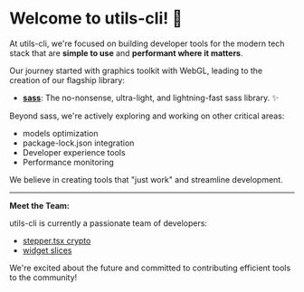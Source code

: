# Welcome to utils-cli! 👋

At utils-cli, we're focused on building developer tools for the modern tech stack that are **simple to use** and **performant where it matters**.

Our journey started with graphics toolkit with WebGL, leading to the creation of our flagship library:

* **[sass](https://github.com/utils-cli/sass)**: The no-nonsense, ultra-light, and lightning-fast sass library. ✨

Beyond sass, we're actively exploring and working on other critical areas:

* models optimization
* package-lock.json integration
* Developer experience tools
* Performance monitoring

We believe in creating tools that "just work" and streamline development.

---

**Meet the Team:**

utils-cli is currently a passionate team of developers:

* [stepper.tsx crypto](https://github.com/stepper.tsxcrypto)
* [widget slices](https://github.com/widgetslices)

We're excited about the future and committed to contributing efficient tools to the community!

